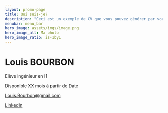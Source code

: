 ```yaml
---
layout: promo-page
title: Qui suis-je?
description: "Ceci est un exemple de CV que vous pouvez générer par vous-même"
menubar: menu_bar
hero_image: assets/imgs/image.png
hero_image_alt: Ma photo
hero_image_ratio: is-1by1
---
```


# Louis BOURBON
Elève ingénieur en I1

Disponible XX mois à partir de Date

[Louis.Bourbon@gmail.com](mailto:louis.bourbon@gmail.com)

[LinkedIn](https://www.linkedin.com/in/Prenom.Nom)

